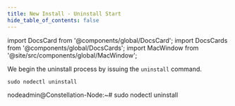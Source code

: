 ```yaml
---
title: New Install - Uninstall Start
hide_table_of_contents: false
---
```

<intro-end />

import DocsCard from '@components/global/DocsCard';
import DocsCards from '@components/global/DocsCards';
import MacWindow from '@site/src/components/global/MacWindow';

<head>
  <title>Constellation Network Automation with nodectl</title>
  <meta
    name="description"
    content="nodectl uninstall a nodectl installation"
  />
</head>

We begin the uninstall process by issuing the `uninstall` command.

```
sudo nodectl uninstall
```
<MacWindow>
nodeadmin@Constellation-Node:~# sudo nodectl uninstall
</MacWindow>
